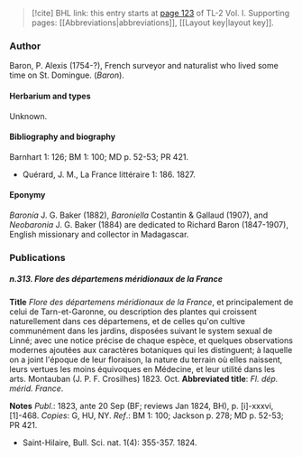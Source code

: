 > [!cite] BHL link: this entry starts at [page 123](https://www.biodiversitylibrary.org/item/103414#page/171/mode/1up) of TL-2 Vol. I.
> Supporting pages: [[Abbreviations|abbreviations]], [[Layout key|layout key]].

### Author

Baron, P. Alexis (1754-?), French surveyor and naturalist who lived some time on St. Domingue. (*Baron*).

#### Herbarium and types

Unknown.

#### Bibliography and biography

Barnhart 1: 126; BM 1: 100; MD p. 52-53; PR 421.
- Quérard, J. M., La France littéraire 1: 186. 1827.

#### Eponymy

*Baronía* J. G. Baker (1882), *Baroniella* Costantin & Gallaud (1907), and *Neobaronia* J. G. Baker (1884) are dedicated to Richard Baron (1847-1907), English missionary and collector in Madagascar.

### Publications

##### n.313. Flore des départemens méridionaux de la France

**Title**
*Flore des départemens méridionaux de la France*, et principalement de celui de Tarn-et-Garonne, ou description des plantes qui croissent naturellement dans ces départemens, et de celles qu'on cultive communément dans les jardins, disposées suivant le system sexual de Linné; avec une notice précise de chaque espèce, et quelques observations modernes ajoutées aux caractères botaniques qui les distinguent; à laquelle on a joint l'époque de leur floraison, la nature du terrain où elles naissent, leurs vertues les moins équivoques en Médecine, et leur utilité dans les arts. Montauban (J. P. F. Crosilhes) 1823. Oct.
**Abbreviated title**: *Fl. dép. mérid. France*.

**Notes**
*Publ*.: 1823, ante 20 Sep (BF; reviews Jan 1824, BH), p. \[i\]-xxxvi, \[1\]-468. *Copies*: G, HU, NY.
*Ref*.: BM 1: 100; Jackson p. 278; MD p. 52-53; PR 421.
- Saint-Hilaire, Bull. Sci. nat. 1(4): 355-357. 1824.

